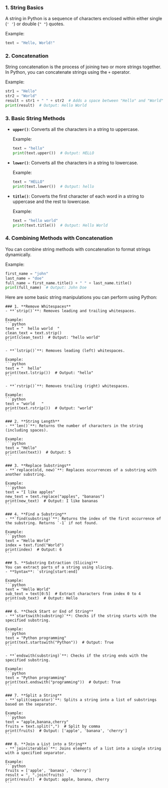 ### 1. **String Basics**
A string in Python is a sequence of characters enclosed within either single (`' '`) or double (`" "`) quotes.

Example:
```python
text = "Hello, World!"
```

### 2. **Concatenation**
String concatenation is the process of joining two or more strings together. In Python, you can concatenate strings using the `+` operator.

Example:
```python
str1 = "Hello"
str2 = "World"
result = str1 + " " + str2  # Adds a space between "Hello" and "World"
print(result)  # Output: Hello World
```

### 3. **Basic String Methods**

- **`upper()`**: Converts all the characters in a string to uppercase.
  
  Example:
  ```python
  text = "hello"
  print(text.upper())  # Output: HELLO
  ```

- **`lower()`**: Converts all the characters in a string to lowercase.
  
  Example:
  ```python
  text = "HELLO"
  print(text.lower())  # Output: hello
  ```

- **`title()`**: Converts the first character of each word in a string to uppercase and the rest to lowercase.
  
  Example:
  ```python
  text = "hello world"
  print(text.title())  # Output: Hello World
  ```

### 4. **Combining Methods with Concatenation**
You can combine string methods with concatenation to format strings dynamically.

Example:
```python
first_name = "john"
last_name = "doe"
full_name = first_name.title() + " " + last_name.title()
print(full_name)  # Output: John Doe
```

Here are some basic string manipulations you can perform using Python:

    ### 1. **Remove Whitespaces**
    - **`strip()`**: Removes leading and trailing whitespaces.
    
    Example:
    ```python
    text = "  hello world  "
    clean_text = text.strip()
    print(clean_text)  # Output: "hello world"
    ```

    - **`lstrip()`**: Removes leading (left) whitespaces.
    
    Example:
    ```python
    text = "  hello"
    print(text.lstrip())  # Output: "hello"
    ```

    - **`rstrip()`**: Removes trailing (right) whitespaces.
    
    Example:
    ```python
    text = "world   "
    print(text.rstrip())  # Output: "world"
    ```

    ### 2. **String Length**
    - **`len()`**: Returns the number of characters in the string (including spaces).
    
    Example:
    ```python
    text = "Hello"
    print(len(text))  # Output: 5
    ```

    ### 3. **Replace Substrings**
    - **`replace(old, new)`**: Replaces occurrences of a substring with another substring.
    
    Example:
    ```python
    text = "I like apples"
    new_text = text.replace("apples", "bananas")
    print(new_text)  # Output: I like bananas
    ```

    ### 4. **Find a Substring**
    - **`find(substring)`**: Returns the index of the first occurrence of the substring. Returns `-1` if not found.
    
    Example:
    ```python
    text = "Hello World"
    index = text.find("World")
    print(index)  # Output: 6
    ```

    ### 5. **Substring Extraction (Slicing)**
    You can extract parts of a string using slicing.
    - **Syntax**: `string[start:end]`

    Example:
    ```python
    text = "Hello World"
    sub_text = text[0:5]  # Extract characters from index 0 to 4
    print(sub_text)  # Output: Hello
    ```

    ### 6. **Check Start or End of String**
    - **`startswith(substring)`**: Checks if the string starts with the specified substring.
    
    Example:
    ```python
    text = "Python programming"
    print(text.startswith("Python"))  # Output: True
    ```

    - **`endswith(substring)`**: Checks if the string ends with the specified substring.
    
    Example:
    ```python
    text = "Python programming"
    print(text.endswith("programming"))  # Output: True
    ```

    ### 7. **Split a String**
    - **`split(separator)`**: Splits a string into a list of substrings based on the separator.
    
    Example:
    ```python
    text = "apple,banana,cherry"
    fruits = text.split(",")  # Split by comma
    print(fruits)  # Output: ['apple', 'banana', 'cherry']
    ```

    ### 8. **Join a List into a String**
    - **`join(iterable)`**: Joins elements of a list into a single string with a specified separator.
    
    Example:
    ```python
    fruits = ['apple', 'banana', 'cherry']
    result = ", ".join(fruits)
    print(result)  # Output: apple, banana, cherry
    ```

